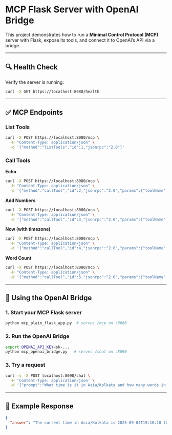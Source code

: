 # MCP Flask Server with OpenAI Bridge

This project demonstrates how to run a **Minimal Control Protocol (MCP)** server with Flask, expose its tools, and connect it to OpenAI’s API via a bridge.

---

## 🔍 Health Check

Verify the server is running:

```bash
curl -X GET https://localhost:8080/health
```

---

## ✅ MCP Endpoints

### List Tools

```bash
curl -X POST https://localhost:8080/mcp \
  -H "Content-Type: application/json" \
  -d '{"method":"listTools","id":1,"jsonrpc":"2.0"}'
```

### Call Tools

**Echo**

```bash
curl -X POST https://localhost:8080/mcp \
  -H "Content-Type: application/json" \
  -d '{"method":"callTool","id":2,"jsonrpc":"2.0","params":{"toolName":"echo","arguments":{"text":"Hello from Ubuntu"}}}'
```

**Add Numbers**

```bash
curl -X POST https://localhost:8080/mcp \
  -H "Content-Type: application/json" \
  -d '{"method":"callTool","id":3,"jsonrpc":"2.0","params":{"toolName":"add_numbers","arguments":{"numbers":[10,20,30]}}}'
```

**Now (with timezone)**

```bash
curl -X POST https://localhost:8080/mcp \
  -H "Content-Type: application/json" \
  -d '{"method":"callTool","id":4,"jsonrpc":"2.0","params":{"toolName":"now","arguments":{"timezone":"Asia/Kolkata"}}}'
```

**Word Count**

```bash
curl -X POST https://localhost:8080/mcp \
  -H "Content-Type: application/json" \
  -d '{"method":"callTool","id":5,"jsonrpc":"2.0","params":{"toolName":"word_count","arguments":{"text":"MCP is working on Ubuntu"}}}'
```

---

## 🔗 Using the OpenAI Bridge

### 1. Start your MCP Flask server

```bash
python mcp_plain_flask_app.py  # serves /mcp on :8080
```

### 2. Run the OpenAI Bridge

```bash
export OPENAI_API_KEY=sk-...
python mcp_openai_bridge.py   # serves /chat on :8090
```

### 3. Try a request

```bash
curl -s -X POST localhost:8090/chat \
  -H 'Content-Type: application/json' \
  -d '{"prompt":"What time is it in Asia/Kolkata and how many words in \"hello brave new world\"?"}'
```

---

## 📝 Example Response

```json
{
  "answer": "The current time in Asia/Kolkata is 2025-09-04T19:10:10 (UTC+05:30). The phrase \"hello brave new world\" contains 4 words."
}
```
